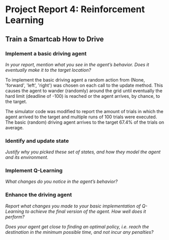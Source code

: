# Project Report 4: Reinforcement Learning
## Train a Smartcab How to Drive

### Implement a basic driving agent

_In your report, mention what you see in the agent’s behavior. Does it eventually make it to the target location?_

To implement the basic driving agent a random action from (None, 'forward', 'left', 'right') was chosen on each call to the update method. 
This causes the agent to wander (randomly) around the grid until eventually the hard limit (deadline of -100) is reached or the agent arrives,
by chance, to the target.

The simulator code was modified to report the amount of trials in which the agent arrived to the target and multiple runs of 100 trials were executed.
The basic (random) driving agent arrives to the target 67.4% of the trials on average.

### Identify and update state

_Justify why you picked these set of states, and how they model the agent and its environment._

### Implement Q-Learning

_What changes do you notice in the agent’s behavior?_

### Enhance the driving agent

_Report what changes you made to your basic implementation of Q-Learning to achieve the final version of the agent. How well does it perform?_

_Does your agent get close to finding an optimal policy, i.e. reach the destination in the minimum possible time, and not incur any penalties?_